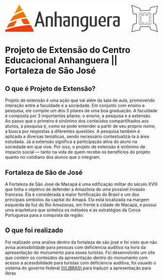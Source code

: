 
<img src="./Public/icons/logoFaculdadeFortalezaPreto.png">

# Projeto de Extensão do Centro Educacional Anhanguera || Fortaleza de São José
## O que é Projeto de Extensão?
<p>Projeto de extensão é uma ação que vai além da sala de aula, promovendo interação entre a faculdade e a sociedade. Em conjunto com ensino e pesquisa, ele compõe um dos 3 pilares de uma boa graduação. A faculdade é composta por 3 importantes pilares: o ensino, a pesquisa e a extensão. Ao passo que o primeiro é sinônimo dos conteúdos compartilhados aos alunos, a pesquisa é, como se pode entender a partir de seu próprio nome, a busca por respostas a diferentes questões. A pesquisa também é aplicada a diversas temáticas, sendo necessário contextualizá-la à área estudada. Já a extensão significa a participação ativa do aluno na sociedade em que vive. Por isso, o projeto de extensão é sinônimo de impacto social — tanto na vida de quem recebe os benefícios do projeto quanto no cotidiano dos alunos que o integram.</p>

## Fortaleza de São de José
<p>A Fortaleza de São José de Macapá é uma edificação militar do século XVIII que tinha o objetivo de defender a Amazônia de uma possível invasão francesa. Ela é considerada a maior fortificação do Brasil e um dos principais símbolos da capital do Amapá. Ela está localizada na margem esquerda da foz do Rio Amazonas, em frente à cidade de Macapá, e possui uma arquitetura que sintetiza os métodos e as estratégias da Coroa Portuguesa para a conquista da região.</p>

## O que foi realizado
<p>Foi realizado uma analise dentro da fortaleza de são josé e foi visto que não avisa acessibilidade para pessoas com deficiencia auditiva na hora da apresentação do monumento para esses turistas. Foi desenvolvido um site que contém os conteúdos da apresentação dentro do monumento com acesso a acessibilidade para turistas com deficiencia auditiva, foi usuado o sistema do governo federal <a href = "https://www.gov.br/governodigital/pt-br/vlibras/">(VLIBRAS) </a>para traduzir a apresentação para libras</p>

